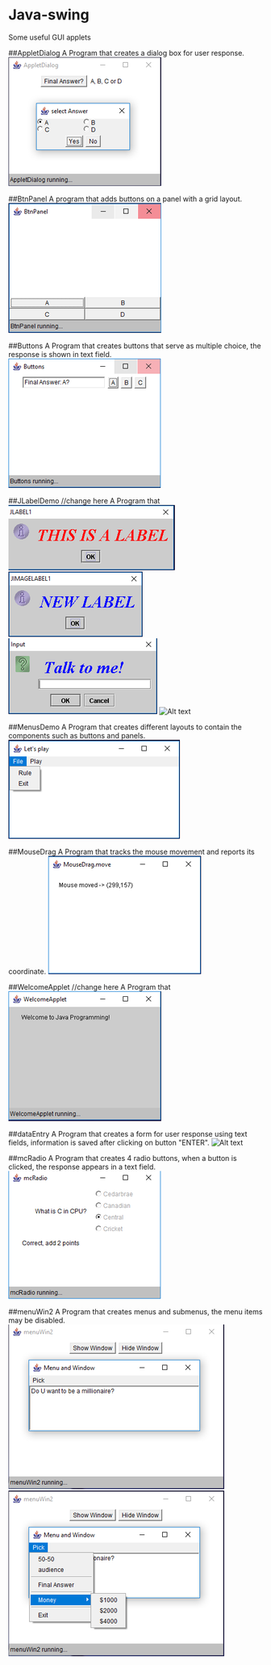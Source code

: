# Java-swing
Some useful GUI applets

##AppletDialog
  A Program that creates a dialog box for user response.
![Alt text](img/AppletDialog.PNG?raw=true "AppletDialog")

##BtnPanel
  A program that adds buttons on a panel with a grid layout.
![Alt text](img/BtnPanel.PNG?raw=true "BtnPanel")

##Buttons
  A Program that creates buttons that serve as multiple choice, the response is shown in text field.
![Alt text](img/Buttons.PNG?raw=true "Buttons")	
	
##JLabelDemo //change here
  A Program that 
![Alt text](img/JLabelDemo1.PNG?raw=true "JLabelDemo")	
![Alt text](img/JLabelDemo2.PNG?raw=true "JLabelDemo")
![Alt text](img/JLabelDemo3.PNG?raw=true "JLabelDemo")
![Alt text](img/JLabelDemo4.PNG?raw=true "JLabelDemo")
	
##MenusDemo
  A Program that creates different layouts to contain the components such as buttons and panels.
![Alt text](img/MenusDemo.PNG?raw=true "MenusDemo")
	
##MouseDrag
  A Program that tracks the mouse movement and reports its coordinate.
![Alt text](img/MouseDrag.PNG?raw=true "MouseDrag")

##WelcomeApplet //change here
  A Program that 
![Alt text](img/WelcomeApplet.PNG?raw=true "WelcomeApplet")
	
##dataEntry
  A Program that creates a form for user response using text fields, information is saved after clicking on button "ENTER".
![Alt text](img/dataEntry.PNG?raw=true "dataEntry")
	
##mcRadio
  A Program that creates 4 radio buttons, when a button is clicked, the response appears in a text field.
![Alt text](img/mcRadio.PNG?raw=true "mcRadio")
	
##menuWin2
  A Program that creates menus and submenus, the menu items may be disabled.
![Alt text](img/menuWin2_1.PNG?raw=true "menuWin2")
![Alt text](img/menuWin2_2.PNG?raw=true "menuWin2")

